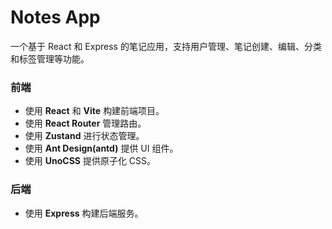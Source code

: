 # Notes App

一个基于 React 和 Express 的笔记应用，支持用户管理、笔记创建、编辑、分类和标签管理等功能。

### 前端

- 使用 **React** 和 **Vite** 构建前端项目。
- 使用 **React Router** 管理路由。
- 使用 **Zustand** 进行状态管理。
- 使用 **Ant Design(antd)** 提供 UI 组件。
- 使用 **UnoCSS** 提供原子化 CSS。

### 后端

- 使用 **Express** 构建后端服务。
